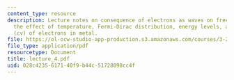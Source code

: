 ```yaml
---
content_type: resource
description: Lecture notes on consequence of electrons as waves on free electron model,
  the effect of temperature, Fermi-Dirac distribution, energy levels, and heat capacity
  (cv) of electrons in metal.
file: https://ol-ocw-studio-app-production.s3.amazonaws.com/courses/3-225-electronic-and-mechanical-properties-of-materials-fall-2007/028c4235617140f9b44c51728098cc4f_lecture_4.pdf
file_type: application/pdf
resourcetype: Document
title: lecture_4.pdf
uid: 028c4235-6171-40f9-b44c-51728098cc4f
---
```

